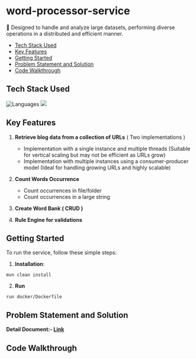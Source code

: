# word-processor-service

🤖 Designed to handle and analyze large datasets, performing diverse operations in a distributed and efficient manner.

- [Tech Stack Used](#tech-stack-used)
- [Key Features](#key-features)
- [Getting Started](#getting-started)
- [Problem Statement and Solution](#problem-statement-and-solution)
- [Code Walkthrough](#code-walkthrough)

## Tech Stack Used

![Languages](https://skillicons.dev/icons?i=java,spring)
<img src="https://www.vectorlogo.zone/logos/apache_spark/apache_spark-ar21.svg" />


## Key Features

1. **Retrieve blog data from a collection of URLs** ( Two implementations )
    - Implementation with a single instance and multiple threads (Suitable for vertical scaling but may not be efficient as URLs grow)
    - Implementation with multiple instances using a consumer-producer model (Ideal for handling growing URLs and highly scalable)
2. **Count Words Occurrence**
    - Count occurrences in file/folder
    - Count occurrences in a large string
3. **Create Word Bank ( CRUD )**
   
4. **Rule Engine for validations**


## Getting Started

To run the service, follow these simple steps:

1. **Installation**:

```shell
mvn clean install
```

2. **Run**
```shell
run docker/Dockerfile
```

## Problem Statement and Solution



**Detail Document:-  <a href="https://docs.google.com/document/d/11LU7BgeFNsn4AYcFJ3fQsnOjFdf0oSK8_JVCNgtK1zs/edit?usp=sharing">Link</a>**

## Code Walkthrough




<meta name="google-site-verification" content="ELzrozM10QuultXORSnMTPaz4NAAnm8EvJt_6fqaAe4" />
